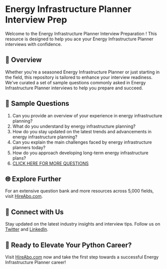 # Energy Infrastructure Planner Interview Prep

Welcome to the Energy Infrastructure Planner Interview Preparation ! This resource is designed to help you ace your Energy Infrastructure Planner interviews with confidence.

## 🚀 Overview

Whether you're a seasoned Energy Infrastructure Planner or just starting in the field, this repository is tailored to enhance your interview readiness. We've curated a set of sample questions commonly asked in Energy Infrastructure Planner interviews to help you prepare and succeed.

## 📝 Sample Questions

1. Can you provide an overview of your experience in energy infrastructure planning?
2. What do you understand by energy infrastructure planning?
3. How do you stay updated on the latest trends and advancements in energy infrastructure planning?
4. Can you explain the main challenges faced by energy infrastructure planners today?
5. How do you approach developing long-term energy infrastructure plans?
6. [CLICK HERE FOR MORE QUESTIONS](https://hireabo.com/job/20_1_23/Energy%20Infrastructure%20Planner)

## 🌐 Explore Further

For an extensive question bank and more resources across 5,000 fields, visit [HireAbo.com](https://www.hireabo.com).

## 📱 Connect with Us

Stay updated on the latest industry insights and interview tips. Follow us on [Twitter](https://twitter.com/hireabo) and [LinkedIn](https://www.linkedin.com/in/hire-abo-3609972a8/).

## 🚀 Ready to Elevate Your Python Career?

Visit [HireAbo.com](https://www.hireabo.com) now and take the first step towards a successful Energy Infrastructure Planner career!
